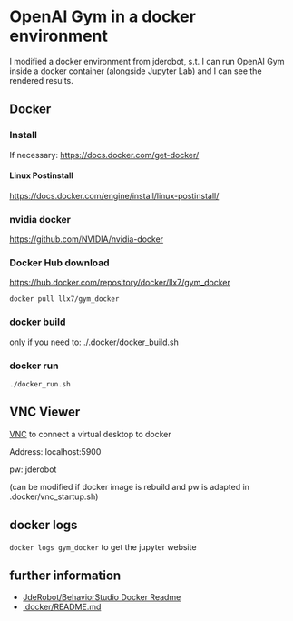# OpenAI Gym in a docker environment

I modified a docker environment from jderobot, s.t. I can run OpenAI Gym inside a docker container (alongside Jupyter Lab) and I can see the rendered results.

## Docker

### Install

If necessary: https://docs.docker.com/get-docker/

#### Linux Postinstall

https://docs.docker.com/engine/install/linux-postinstall/

### nvidia docker

https://github.com/NVIDIA/nvidia-docker

### Docker Hub download

https://hub.docker.com/repository/docker/llx7/gym_docker

`docker pull llx7/gym_docker`

### docker build

only if you need to: ./.docker/docker_build.sh

### docker run

`./docker_run.sh`

## VNC Viewer

[VNC](https://github.com/JdeRobot/BehaviorStudio/tree/noetic-devel/.docker#using-vnc-to-visualize-container-) to connect a virtual desktop to docker

Address: localhost:5900

pw: jderobot

(can be modified if docker image is rebuild and pw is adapted in .docker/vnc_startup.sh)

## docker logs

`docker logs gym_docker` to get the jupyter website

## further information

- [JdeRobot/BehaviorStudio Docker Readme](https://github.com/JdeRobot/BehaviorStudio/tree/noetic-devel/.docker)
- [.docker/README.md](/.docker/README.md)

